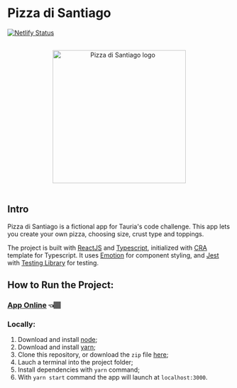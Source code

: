 # Pizza di Santiago
[![Netlify Status](https://api.netlify.com/api/v1/badges/8021cff3-2bb4-4ce4-ab9f-76ad7f780a28/deploy-status)](https://app.netlify.com/sites/pizza-di-santiago/deploys)

<br />
<div align="center">
  <div>
    <img alt="Pizza di Santiago logo" src="https://i.imgur.com/GQB0jSN.png" width="300px" />
  </div>
</div>
<br />

## Intro
Pizza di Santiago is a fictional app for Tauria's code challenge. This app lets you create your own pizza, choosing size, crust type and toppings.

The project is built with [ReactJS](https://pt-br.reactjs.org/) and [Typescript](https://www.typescriptlang.org/),
initialized with [CRA](https://create-react-app.dev/) template for Typescript. It uses [Emotion](https://emotion.sh/) for component styling, and [Jest](https://jestjs.io/) with [Testing Library](https://testing-library.com/) for testing.

## How to Run the Project:
### [App Online](https://pizza-di-santiago.netlify.app/) 👈🏽

### Locally:
1. Download and install [node](https://nodejs.org/);
2. Download and install [yarn](https://classic.yarnpkg.com/);
3. Clone this repository, or download the `zip` file [here](https://github.com/Santiael/pizza-di-santiago/archive/main.zip);
4. Lauch a terminal into the project folder;
5. Install dependencies with `yarn` command;
6. With `yarn start` command the app will launch at `localhost:3000`.
